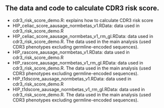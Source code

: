 ## The data and code to calculate CDR3 risk score.

- cdr3_risk_score_demo.R: explains how to calculate CDR3 risk score
- HIP_celiac_score_aausage_normbetas_v1.RData: data used in cdr3_risk_score_demo.R
- HIP_celiac_score_aausage_normbetas_v1_rm_gl.RData: data used in cdr3_risk_score_demo.R. The data used in the main analysis (used CDR3 phenotypes excluding germline-encoded sequences).
- HIP_rascore_aausage_normbetas_v1.RData: data used in cdr3_risk_score_demo.R
- HIP_rascore_aausage_normbetas_v1_rm_gl.RData: data used in cdr3_risk_score_demo.R. The data used in the main analysis (used CDR3 phenotypes excluding germline-encoded sequences).
- HIP_t1dscore_aausage_normbetas_v1.RData: data used in cdr3_risk_score_demo.R
- HIP_t1dscore_aausage_normbetas_v1_rm_gl.RData: data used in cdr3_risk_score_demo.R. The data used in the main analysis (used CDR3 phenotypes excluding germline-encoded sequences).


